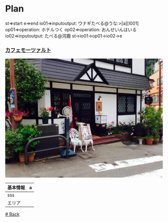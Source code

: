 # Plan

<div class="flow">
st=>start
e=>end
io01=>inputoutput: ウナギたべる@うな:>[a][l001]
op01=>operation: ホテルつく
op02=>operation: おんせいんはいる
io02=>inputoutput: たべる@河鹿
st->io01->op01->io02->e
</div>


### [カフェモーツァルト][l001]
![mozart](img/mozart.png)

基本情報  |  a
--|--
  |  sss
エリア  |  


<p><a href="blog.html"># Back</a></p>

[l001]:https://tabelog.com/toyama/A1602/A160201/16000182/ "カフェモーツァルト"
[l001]:https://tabelog.com/toyama/A1602/A160201/16000182/ "カフェモーツァルト"
